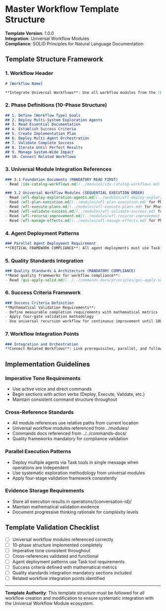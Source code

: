 # Master Workflow Template Structure

**Template Version**: 1.0.0  
**Integration**: Universal Workflow Modules  
**Compliance**: SOLID Principles for Natural Language Documentation

## Template Structure Framework

### 1. Workflow Header
```markdown
# [Workflow Name]

**Integrate Universal Workflows**: Use all workflow modules from the [Universal Workflows Index](../modules/idx-catalog-workflows.md) for complete systematic [workflow type] execution.
```

### 2. Phase Definitions (10-Phase Structure)
```markdown
## 1. Define [Workflow Type] Goals
## 2. Deploy Multi-System Exploration Agents  
## 3. Read Essential Documentation
## 4. Establish Success Criteria
## 5. Create Implementation Plan
## 6. Deploy Multi-Agent Orchestration
## 7. Validate Complete Success
## 8. Iterate Until Perfect Results
## 9. Manage System-Wide Impact
## 10. Connect Related Workflows
```

### 3. Universal Module Integration References
```markdown
### 3.1 Foundation Documents (MANDATORY READ FIRST)
- Read [idx-catalog-workflows.md](../modules/idx-catalog-workflows.md) to understand universal workflow catalog and integration architecture

### 3.2 Universal Workflow Modules (SEQUENTIAL EXECUTION ORDER)
- Read [wfl-deploy-exploration-agents.md](../modules/wfl-deploy-exploration-agents.md) for Phase 2 multi-agent system exploration methodology
- Read [wfl-plan-execution.md](../modules/wfl-plan-execution.md) for Phase 5 systematic planning methodology
- Read [wfl-execute-plans.md](../modules/wfl-execute-plans.md) for Phase 6 execution methodology with 4-pattern implementation
- Read [wfl-validate-success.md](../modules/wfl-validate-success.md) for Phase 7 four-stage success validation framework
- Read [wfl-recurse-improvement.md](../modules/wfl-recurse-improvement.md) for Phase 8 iterative improvement methodology
- Read [wfl-manage-effects.md](../modules/wfl-manage-effects.md) for Phase 9 impact management across system scales
```

### 4. Agent Deployment Patterns
```markdown
### Parallel Agent Deployment Requirement
**CRITICAL FRAMEWORK COMPLIANCE**: All agent deployments must use Task tools executed in parallel within the same message when operations are independent. This ensures optimal resource utilization and adherence to Claude Code Framework orchestrator requirements.
```

### 5. Quality Standards Integration
```markdown
### Quality Standards & Architecture (MANDATORY COMPLIANCE)
**Read quality frameworks for workflow compliance**:
- Read [gui-apply-solid.md](../../commands-docs/principles/gui-apply-solid.md) to understand SOLID principles for natural language documentation quality standards
```

### 6. Success Criteria Framework
```markdown
### Success Criteria Definition
**Mathematical Validation Requirements**:
- Define measurable completion requirements with mathematical metrics
- Apply four-gate validation methodology
- Use universal recursion workflow for continuous improvement until 100% success
```

### 7. Workflow Integration Points
```markdown
### Integration and Orchestration
**Connect Related Workflows**: Link prerequisites, parallel, and follow-up workflows for complete systematic execution
```

## Implementation Guidelines

### Imperative Tone Requirements
- Use active voice and direct commands
- Begin sections with action verbs (Deploy, Execute, Validate, etc.)
- Maintain consistent command structure throughout

### Cross-Reference Standards
- All module references use relative paths from current location
- Universal workflow modules referenced from ../modules/
- Commands docs referenced from ../../commands-docs/
- Quality frameworks mandatory for compliance validation

### Parallel Execution Patterns
- Deploy multiple agents via Task tools in single message when operations are independent
- Use systematic exploration methodology from universal modules
- Apply four-stage validation framework consistently

### Evidence Storage Requirements
- Store all execution results in operations/{conversation-id}/
- Maintain mathematical validation evidence
- Document progressive thinking rationale for complexity levels

## Template Validation Checklist

- [ ] Universal workflow modules referenced correctly
- [ ] 10-phase structure implemented completely
- [ ] Imperative tone consistent throughout
- [ ] Cross-references validated and functional
- [ ] Agent deployment patterns use Task tool requirements
- [ ] Success criteria defined with mathematical metrics
- [ ] Quality standards integration mandatory sections included
- [ ] Related workflow integration points identified

---

**Template Authority**: This template structure must be followed for all workflow creation and modification to ensure systematic integration with the Universal Workflow Module ecosystem.